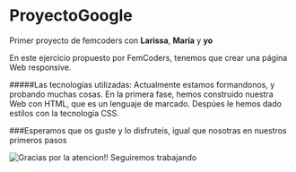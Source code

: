 # ProyectoGoogle
Primer proyecto de femcoders con **Larissa**, **María** y **yo**

En este ejercicio propuesto por FemCoders, tenemos que crear una página Web responsive.

#####Las tecnologías utilizadas: 
Actualmente estamos formandonos, y probando muchas cosas. 
En la primera fase, hemos construido nuestra Web con HTML, que es un lenguaje de marcado. 
Despúes le hemos dado estilos con la tecnología CSS. 

###Esperamos que os guste y lo disfruteis, igual que nosotras en nuestros primeros pasos

![Gracias por la atencion!! Seguiremos trabajando](https://es.pinterest.com/pin/1127870300450072126/)




